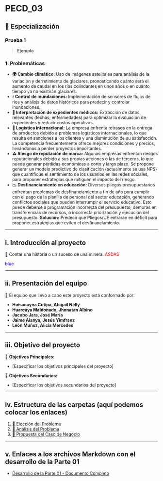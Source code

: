 # PECD_03
## 🌟 Especialización
### Prueba 1

> **Ejemplo**

### 1. Problemáticas
- **🌍 Cambio climático:** Uso de imágenes satelitales para análisis de la variación y derretimiento de glaciares, pronosticando cuánto será el aumento de caudal en los ríos colindantes en unos años o en cuánto tiempo ya no existirán glaciares.
- **💧 Control de inundaciones:** Implementación de sensores de flujos de ríos y análisis de datos históricos para predecir y controlar inundaciones.
- **📄 Interpretación de expedientes médicos:** Extracción de datos relevantes (fechas, enfermedades) para optimizar la evaluación de expedientes y reducir costos operativos.
- **🚢 Logística internacional:** La empresa enfrenta retrasos en la entrega de productos debido a problemas logísticos internacionales, lo que resulta en sanciones a los clientes y una disminución de su satisfacción. La competencia frecuentemente ofrece mejores condiciones y precios, llevándonos a perder proyectos importantes.
- **⚠️ Riesgo de reputación de marca:** Algunas empresas enfrentan riesgos reputacionales debido a sus propias acciones o las de terceros, lo que puede generar pérdidas económicas a corto y largo plazo. Se propone generar un modelo predictivo de clasificación (actualmente se usa NPS) que cuantifique el sentimiento de los usuarios en las redes sociales, para proponer estrategias que mitiguen el impacto del riesgo.
- **📉 Desfinanciamiento en educación:** Diversos pliegos presupuestarios enfrentan problemas de desfinanciamiento a fin de año para cumplir con el pago de la planilla de personal del sector educación, generando conflictos sociales que pueden interrumpir el servicio educativo. Esto puede deberse a programación incorrecta del presupuesto, demoras en transferencias de recursos, o incorrecta priorización y ejecución del presupuesto. **Solución:** Predecir qué Pliegos/UE entrarán en déficit para proponer estrategias que eviten el desfinanciamiento.

---

## i. Introducción al proyecto
📖 Contar una historia o un suceso de una minera.
<span style="color:red">ASDAS</span>

<span style="color:blue">blue</span>

---

## ii. Presentación del equipo
👥 El equipo que llevó a cabo este proyecto está conformado por:
* **Huisacayna Cutipa, Abigail Nelly**
* **Huarcaya Maldonado, Jhonatan Albino**
* **Jacobo Jara, José María**
* **Jaime Alanya, Jesús Yimfranz**
* **León Muñoz, Alicia Mercedes**

---

## iii. Objetivo del proyecto
🎯 **Objetivos Principales:**
- [Especificar los objetivos principales del proyecto]

🎯 **Objetivos Secundarios:**
- [Especificar los objetivos secundarios del proyecto]

---

## iv. Estructura de las carpetas (aquí podemos colocar los enlaces)
1. [📁 Elección del Problema](https://github.com/jomjac/PECD_03/blob/main/1.%20Elección%20del%20Problema.md "1. Elección del Problema.md")
2. [📁 Análisis del Problema](https://github.com/jomjac/PECD_03/blob/main/2.%20Análisis%20del%20Problema.md "2. Análisis del Problema.md")
3. [📁 Propuesta del Caso de Negocio](https://github.com/jomjac/PECD_03/blob/main/3.%20Propuesta%20del%20Caso%20de%20Negocio.md "3. Propuesta del Caso de Negocio.md")

---

## v. Enlaces a los archivos Markdown con el desarrollo de la Parte 01
- [Desarrollo de la Parte 01 - Documento Completo](https://github.com/jomjac/PECD_03/blob/main/Desarrollo%20Parte%2001.md "Desarrollo Parte 01.md")

